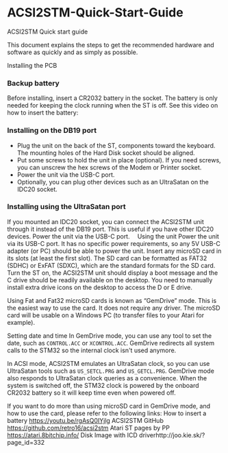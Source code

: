 # ACSI2STM-Quick-Start-Guide
ACSI2STM Quick start guide

This document explains the steps to get the recommended hardware and software as quickly and as simply as possible.
 
Installing the PCB
### Backup battery
Before installing, insert a CR2032 battery in the socket. The battery is only needed for keeping the clock running when the ST is off.
See this video on how to insert the battery: 
 
### Installing on the DB19 port
* Plug the unit on the back of the ST, components toward the keyboard.  The mounting holes of the Hard Disk socket should be aligned.
* Put some screws to hold the unit in place (optional).  If you need screws, you can unscrew the hex screws of the Modem or Printer socket.
* Power the unit via the USB-C port.
* Optionally, you can plug other devices such as an UltraSatan on the IDC20  socket.
 
### Installing using the UltraSatan port
If you mounted an IDC20 socket, you can connect the ACSI2STM unit through it instead of the DB19 port. This is useful if you have other IDC20 devices.
Power the unit via the USB-C port. 
Using the unit
Power the unit via its USB-C port. It has no specific power requirements, so any 5V USB-C adapter (or PC) should be able to power the unit.
Insert any microSD card in its slots (at least the first slot). The SD card can be formatted as FAT32 (SDHC) or ExFAT (SDXC), which are the standard formats for the SD card.
Turn the ST on, the ACSI2STM unit should display a boot message and the C drive should be readily available on the desktop.
You need to manually install extra drive icons on the desktop to access the D or E drive.

Using Fat and Fat32 microSD cards is known as “GemDrive” mode. This is the easiest way to use the card. It does not require any driver. The microSD card will be usable on a Windows PC (to transfer files to your Atari for example).
 
Setting date and time
In GemDrive mode, you can use any tool to set the date, such as `CONTROL.ACC` or `XCONTROL.ACC`. GemDrive redirects all system calls to the STM32 so the internal clock isn't used anymore.
 
In ACSI mode, ACSI2STM emulates an UltraSatan clock, so you can use UltraSatan tools such as `US_SETCL.PRG` and `US_GETCL.PRG`. GemDrive mode also responds to UltraSatan clock queries as a convenience.
When the system is switched off, the STM32 clock is powered by the onboard CR2032 battery so it will keep time even when powered off.
 
If you want to do more than using microSD card in GemDrive mode, and how to use the card, please refer to the following links:
How to insert a battery https://youtu.be/rgAsQ0IYjlg
ACSI2STM GitHub https://github.com/retro16/acsi2stm
Atari ST pages by PP https://atari.8bitchip.info/
Disk Image with ICD driverhttp://joo.kie.sk/?page_id=332
 
